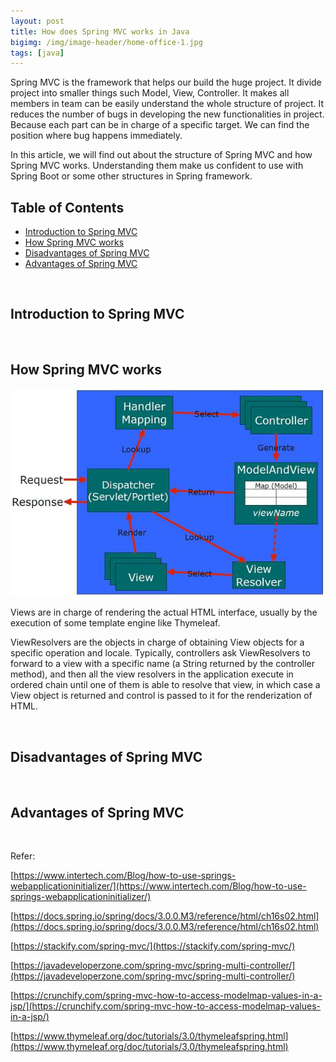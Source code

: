 ```yaml
---
layout: post
title: How does Spring MVC works in Java
bigimg: /img/image-header/home-office-1.jpg
tags: [java]
---
```


Spring MVC is the framework that helps our build the huge project. It divide project into smaller things such Model, View, Controller. It makes all members in team can be easily understand the whole structure of project. It reduces the number of bugs in developing the new functionalities in project. Because each part can be in charge of a specific target. We can find the position where bug happens immediately.

In this article, we will find out about the structure of Spring MVC and how Spring MVC works. Understanding them make us confident to use with Spring Boot or some other structures in Spring framework.


## Table of Contents
- [Introduction to Spring MVC](#introduction-to-spring-mvc)
- [How Spring MVC works](how-spring-mvc-works)
- [Disadvantages of Spring MVC](#disadvantages-of-spring-mvc)
- [Advantages of Spring MVC](#advantages-of-spring-mvc)


<br>

## Introduction to Spring MVC




<br>

## How Spring MVC works

![](../img/servlet-jsp/spring-mvc-basics-code.jpg)

Views are in charge of rendering the actual HTML interface, usually by the execution of some template engine like Thymeleaf.

ViewResolvers are the objects in charge of obtaining View objects for a specific operation and locale. Typically, controllers ask ViewResolvers to forward to a view with a specific name (a String returned by the controller method), and then all the view resolvers in the application execute in ordered chain until one of them is able to resolve that view, in which case a View object is returned and control is passed to it for the renderization of HTML.









<br>

## Disadvantages of Spring MVC






<br>

## Advantages of Spring MVC




<br>

Refer:

[https://www.intertech.com/Blog/how-to-use-springs-webapplicationinitializer/](https://www.intertech.com/Blog/how-to-use-springs-webapplicationinitializer/)

[https://docs.spring.io/spring/docs/3.0.0.M3/reference/html/ch16s02.html](https://docs.spring.io/spring/docs/3.0.0.M3/reference/html/ch16s02.html)

[https://stackify.com/spring-mvc/](https://stackify.com/spring-mvc/)

[https://javadeveloperzone.com/spring-mvc/spring-multi-controller/](https://javadeveloperzone.com/spring-mvc/spring-multi-controller/)

[https://crunchify.com/spring-mvc-how-to-access-modelmap-values-in-a-jsp/](https://crunchify.com/spring-mvc-how-to-access-modelmap-values-in-a-jsp/)

[https://www.thymeleaf.org/doc/tutorials/3.0/thymeleafspring.html](https://www.thymeleaf.org/doc/tutorials/3.0/thymeleafspring.html)

